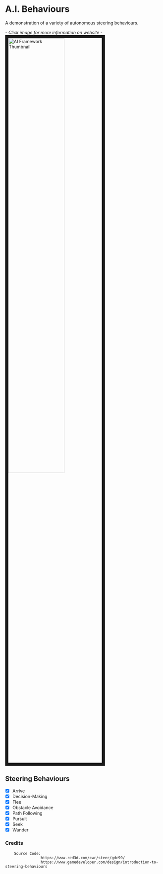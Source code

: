 # A.I. Behaviours
A demonstration of a variety of autonomous steering behaviours.

*- Click image for more information on website -*<br/>
<a href="https://kyle-robinson.github.io/html/ai-behaviours" target="_blank">
        <img src="https://i.imgur.com/L047Lqg.jpeg" alt="AI Framework Thumbnail" border="10" width="60%" />
</a>

## Steering Behaviours

- [x] Arrive
- [x] Decision-Making
- [x] Flee
- [x] Obstacle Avoidance
- [x] Path Following
- [x] Pursuit
- [x] Seek
- [x] Wander

### Credits

        Source Code:
                    https://www.red3d.com/cwr/steer/gdc99/
                    https://www.gamedeveloper.com/design/introduction-to-steering-behaviours
